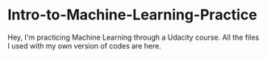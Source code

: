 # Intro-to-Machine-Learning-Practice
Hey, I'm practicing Machine Learning through a Udacity course. All the files I used with my own version of codes are here. 
